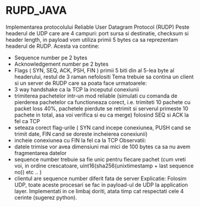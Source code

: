 # RUPD_JAVA

Implementarea protocolului Reliable User Datagram Protocol (RUDP)
Peste headerul de UDP care are 4 campuri: port sursa si destinatie, checksum si
header length, in payload vom utiliza primii 5 bytes ca sa reprezentam headerul de
RUDP.
Acesta va contine:
- Sequence number pe 2 bytes
- Acknowledgement number pe 2 bytes
- Flags ( SYN, SEQ, ACK, PSH, FIN ) primii 5 biti din al 5-lea byte al
headerului, restul de 3 raman nefolositi
Tema trebuie sa contina un client si un server de RUDP care sa poata face
urmatoarele:
- 3 way handshake ca la TCP la inceputul conexiunii
- trimiterea pachetelor intr-un mod reliable (simulati cu comanda de pierderea
pachetelor ca functioneaza corect, i.e. trimiteti 10 pachete cu packet loss
40%, pachetele pierdute se retrimit si serverul primeste 10 pachete in total,
asa voi verifica si eu ca merge) folosind SEQ si ACK la fel ca TCP
- seteaza corect flag-urile ( SYN cand incepe conexiunea, PUSH cand se trimit
date, FIN cand se doreste incheierea conexiunii)
- incheie conexiunea cu FIN la fel ca la TCP
Observatii:
- datele trimise vor avea dimensiuni mai mici de 100 bytes ca sa nu avem
fragmentarea datelor
- sequence number trebuie sa fie unic pentru fiecare pachet (cum vreti voi, in
ordine crescatoare, uint16(sha256(unixtimestamp + last sequence no)) etc .. )
- clientul are sequence number diferit fata de server
Explicatie: Folosim UDP, toate aceste procesari se fac in payload-ul de UDP la
application layer. Implementati in ce limbaj doriti, atata timp cat respectati cele 4
cerinte (sugerez python).
